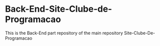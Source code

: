 # Back-End-Site-Clube-de-Programacao
This is the Back-End part repository of the main repository Site-Clube-De-Programacao
